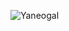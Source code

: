 ![Yaneogal](https://user-images.githubusercontent.com/41957723/181509240-12f841f8-69cc-41e8-855d-3987c2bf0d7a.png)
